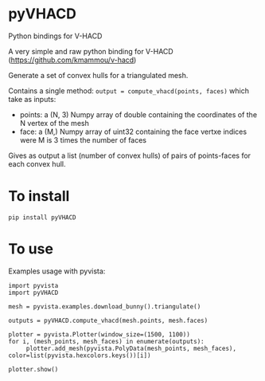 # pyVHACD
Python bindings for V-HACD

A very simple and raw python binding for V-HACD (https://github.com/kmammou/v-hacd)

Generate a set of convex hulls for a triangulated mesh.

Contains a single method: `output = compute_vhacd(points, faces)` which take as inputs:
- points: a (N, 3) Numpy array of double containing the coordinates of the N vertex of the mesh
- face: a (M,) Numpy array of uint32 containing the face vertxe indices were M is 3 times the number of faces

Gives as output a list (number of convex hulls) of pairs of points-faces for each convex hull.

# To install
```
pip install pyVHACD
```

# To use

Examples usage with pyvista:
```
import pyvista
import pyVHACD

mesh = pyvista.examples.download_bunny().triangulate()

outputs = pyVHACD.compute_vhacd(mesh.points, mesh.faces)

plotter = pyvista.Plotter(window_size=(1500, 1100))
for i, (mesh_points, mesh_faces) in enumerate(outputs):
     plotter.add_mesh(pyvista.PolyData(mesh_points, mesh_faces), color=list(pyvista.hexcolors.keys())[i])

plotter.show()
```
